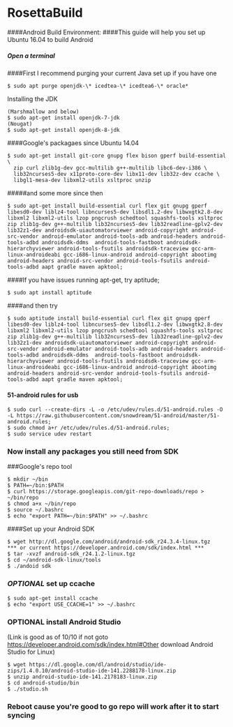 RosettaBuild
============
####Android Build Environment:
####This guide will help you set up Ubuntu 16.04 to build Android
##### Open a terminal 

####First I recommend purging your current Java set up if you have one
```
$ sudo apt purge openjdk-\* icedtea-\* icedtea6-\* oracle*
```
Installing the JDK
```
(Marshmallow and below)
$ sudo apt-get install openjdk-7-jdk
(Nougat)
$ sudo apt-get install openjdk-8-jdk
```
####Google's packagaes since Ubuntu 14.04
```
$ sudo apt-get install git-core gnupg flex bison gperf build-essential \
  zip curl zlib1g-dev gcc-multilib g++-multilib libc6-dev-i386 \
  lib32ncurses5-dev x11proto-core-dev libx11-dev lib32z-dev ccache \
  libgl1-mesa-dev libxml2-utils xsltproc unzip
```
#####and some more since then
```
$ sudo apt-get install build-essential curl flex git gnupg gperf libesd0-dev liblz4-tool libncurses5-dev libsdl1.2-dev libwxgtk2.8-dev libxml2 libxml2-utils lzop pngcrush schedtool squashfs-tools xsltproc zip zlib1g-dev g++-multilib lib32ncurses5-dev lib32readline-gplv2-dev lib32z1-dev androidsdk-uiautomatorviewer android-copyright android-src-vendor android-emulator android-tools-adb android-headers android-tools-adbd androidsdk-ddms  android-tools-fastboot androidsdk-hierarchyviewer android-tools-fsutils androidsdk-traceview gcc-arm-linux-androideabi gcc-i686-linux-android android-copyright abootimg android-headers android-src-vendor android-tools-fsutils android-tools-adbd aapt gradle maven apktool; 
```
####If you have issues running apt-get, try aptitude;
```
$ sudo apt install aptitude
```
####and then try 
```
$ sudo aptitude install build-essential curl flex git gnupg gperf libesd0-dev liblz4-tool libncurses5-dev libsdl1.2-dev libwxgtk2.8-dev libxml2 libxml2-utils lzop pngcrush schedtool squashfs-tools xsltproc zip zlib1g-dev g++-multilib lib32ncurses5-dev lib32readline-gplv2-dev lib32z1-dev androidsdk-uiautomatorviewer android-copyright android-src-vendor android-emulator android-tools-adb android-headers android-tools-adbd androidsdk-ddms  android-tools-fastboot androidsdk-hierarchyviewer android-tools-fsutils androidsdk-traceview gcc-arm-linux-androideabi gcc-i686-linux-android android-copyright abootimg android-headers android-src-vendor android-tools-fsutils android-tools-adbd aapt gradle maven apktool;
```
#### 51-android rules for usb
```
$ sudo curl --create-dirs -L -o /etc/udev/rules.d/51-android.rules -O -L https://raw.githubusercontent.com/snowdream/51-android/master/51-android.rules; 
$ sudo chmod a+r /etc/udev/rules.d/51-android.rules; 
$ sudo service udev restart
```
### Now install any packages you still need from SDK
###Google's repo tool 
```
$ mkdir ~/bin
$ PATH=~/bin:$PATH
$ curl https://storage.googleapis.com/git-repo-downloads/repo > ~/bin/repo
$ chmod a+x ~/bin/repo
$ source ~/.bashrc
$ echo "export PATH=~/bin:$PATH" >> ~/.bashrc
```

####Set up your Android SDK 
```
$ wget http://dl.google.com/android/android-sdk_r24.3.4-linux.tgz
*** or current https://developer.android.com/sdk/index.html ***
$ tar -xvzf android-sdk_r24.1.2-linux.tgz
$ cd ~/android-sdk-linux/tools
$ ./andoid sdk
```

### *OPTIONAL* set up ccache 
```
$ sudo apt-get install ccache
$ echo "export USE_CCACHE=1" >> ~/.bashrc
```
### OPTIONAL install Android Studio 
(Link is good as of 10/10 if not goto https://developer.android.com/sdk/index.html#Other download Android Studio for Linux)
```
$ wget https://dl.google.com/dl/android/studio/ide-zips/1.4.0.10/android-studio-ide-141.2288178-linux.zip
$ unzip android-studio-ide-141.2178183-linux.zip
$ cd android-studio/bin
$ ./studio.sh
```
### Reboot cause you're good to go repo will work after it to start syncing 
